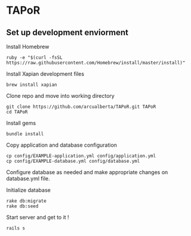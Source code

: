 # TAPoR


## Set up development enviorment


Install Homebrew

```
ruby -e "$(curl -fsSL https://raw.githubusercontent.com/Homebrew/install/master/install)"
```

Install Xapian development files

```
brew install xapian
```

Clone repo and move into working directory

```
git clone https://github.com/arcualberta/TAPoR.git TAPoR
cd TAPoR
```

Install gems

```
bundle install
```

Copy application and database configuration

```
cp config/EXAMPLE-application.yml config/application.yml
cp config/EXAMPLE-database.yml config/database.yml
```

Configure database as needed and make appropriate changes on database.yml file.

Initialize database

```
rake db:migrate
rake db:seed
```

Start server and get to it !

``` 
rails s
```